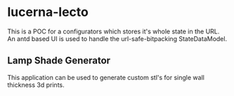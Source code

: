 # lucerna-lecto

This is a POC for a configurators which stores it's whole state in the URL.
An antd based UI is used to handle the url-safe-bitpacking StateDataModel.

## Lamp Shade Generator

This application can be used to generate custom stl's for single wall thickness 3d prints.
